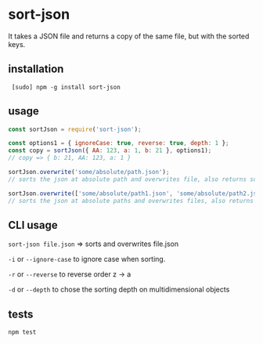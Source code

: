sort-json
=========

It takes a JSON file and returns a copy of the same file, but with the sorted keys.

installation
------------

` [sudo] npm -g install sort-json`


usage
-----

```js
const sortJson = require('sort-json');

const options1 = { ignoreCase: true, reverse: true, depth: 1 };
const copy = sortJson({ AA: 123, a: 1, b: 21 }, options1);
// copy => { b: 21, AA: 123, a: 1 }

sortJson.overwrite('some/absolute/path.json');
// sorts the json at absolute path and overwrites file, also returns sorted object

sortJson.overwrite(['some/absolute/path1.json', 'some/absolute/path2.json']);
// sorts the json at absolute paths and overwrites files, also returns array of sorted objects
```

CLI usage
---------
`sort-json file.json` => sorts and overwrites file.json

`-i` or `--ignore-case` to ignore case when sorting.

`-r` or `--reverse` to reverse order z -> a

`-d` or `--depth` to chose the sorting depth on multidimensional objects

tests
-----

`npm test`
